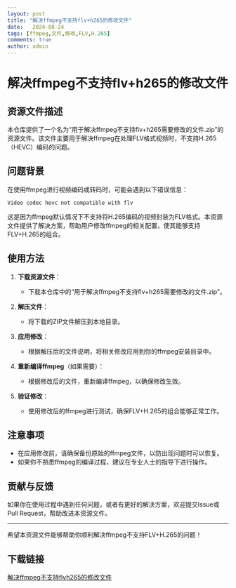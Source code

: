 ```yaml
---
layout: post
title: "解决ffmpeg不支持flv+h265的修改文件"
date:   2024-08-24
tags: [ffmpeg,文件,修改,FLV,H.265]
comments: true
author: admin
---
```

# 解决ffmpeg不支持flv+h265的修改文件

## 资源文件描述

本仓库提供了一个名为“用于解决ffmpeg不支持flv+h265需要修改的文件.zip”的资源文件。该文件主要用于解决ffmpeg在处理FLV格式视频时，不支持H.265（HEVC）编码的问题。

## 问题背景

在使用ffmpeg进行视频编码或转码时，可能会遇到以下错误信息：

```
Video codec hevc not compatible with flv
```

这是因为ffmpeg默认情况下不支持将H.265编码的视频封装为FLV格式。本资源文件提供了解决方案，帮助用户修改ffmpeg的相关配置，使其能够支持FLV+H.265的组合。

## 使用方法

1. **下载资源文件**：
   - 下载本仓库中的“用于解决ffmpeg不支持flv+h265需要修改的文件.zip”。

2. **解压文件**：
   - 将下载的ZIP文件解压到本地目录。

3. **应用修改**：
   - 根据解压后的文件说明，将相关修改应用到你的ffmpeg安装目录中。

4. **重新编译ffmpeg**（如果需要）：
   - 根据修改后的文件，重新编译ffmpeg，以确保修改生效。

5. **验证修改**：
   - 使用修改后的ffmpeg进行测试，确保FLV+H.265的组合能够正常工作。

## 注意事项

- 在应用修改前，请确保备份原始的ffmpeg文件，以防出现问题时可以恢复。
- 如果你不熟悉ffmpeg的编译过程，建议在专业人士的指导下进行操作。

## 贡献与反馈

如果你在使用过程中遇到任何问题，或者有更好的解决方案，欢迎提交Issue或Pull Request，帮助改进本资源文件。

---

希望本资源文件能够帮助你顺利解决ffmpeg不支持FLV+H.265的问题！

## 下载链接

[解决ffmpeg不支持flvh265的修改文件](https://pan.quark.cn/s/c6dc06e9cbde)